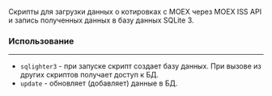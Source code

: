 Скрипты для загрузки данных о котировках с MOEX через MOEX ISS API и запись полученных данных в базу данных SQLite 3.

### Использование
---
* `sqlighter3` - при запуске скрипт создает базу данных. При вызове из других скриптов получает доступ к БД.  
* `update` - обновляет (добавляет) данные в БД.